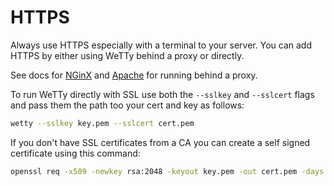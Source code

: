 # HTTPS

Always use HTTPS especially with a terminal to your server. You can add HTTPS by
either using WeTTy behind a proxy or directly.

See docs for [NGinX](./nginx.md) and [Apache](./apache.md) for running behind a
proxy.

To run WeTTy directly with SSL use both the `--sslkey` and `--sslcert` flags and
pass them the path too your cert and key as follows:

```bash
wetty --sslkey key.pem --sslcert cert.pem
```

If you don't have SSL certificates from a CA you can create a self signed
certificate using this command:

```bash
openssl req -x509 -newkey rsa:2048 -keyout key.pem -out cert.pem -days 30000 -nodes
```
